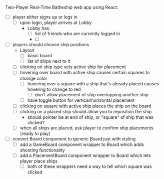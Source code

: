 Two-Player Real-Time Battleship web app using React.
- [ ] player either signs up or logs in
  - [ ] upon login, player arrives at Lobby
    - Lobby has:
      - [ ] list of friends who are currently logged in
      - [ ] 
- [ ] players should choose ship positions
  - Layout
    - [ ] basic board
    - [ ] list of ships next to it
  - [ ] clicking on ship type sets active ship for placement
  - [ ] hovering over board with active ship causes certain squares to change color
    - [ ] hovering over a square with a ship that's already placed causes hovering to change to red
      - [ ] don't allow placement of ship overlapping another ship
    - [ ] have toggle button for vertical/horizontal placement
  - [ ] clicking on square with active ship places the ship on the board
  - [ ] clicking on a placed ship should allow you to reposition the ship
    - should pointer be at end of ship, or "square" of ship that was clicked?
  - [ ] when all ships are placed, ask player to confirm ship placements (ready to play)

- [ ] convert Board component to generic Board just with styling
  - [ ] add a GameBoard component wrapper to Board which adds shooting functionality
  - [ ] add a PlacementBoard component wrapper to Board which lets player place ships
    - [ ] both of these wrappers need a way to tell which square was clicked